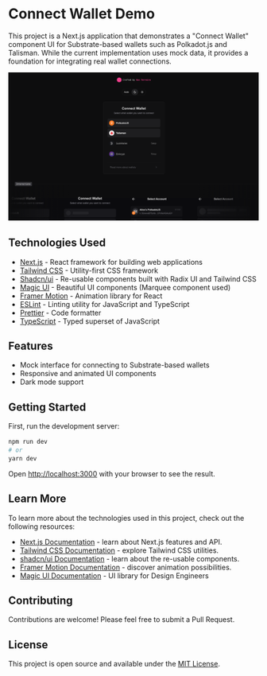 # Connect Wallet Demo

This project is a Next.js application that demonstrates a "Connect Wallet" component UI for Substrate-based wallets such as Polkadot.js and Talisman. While the current implementation uses mock data, it provides a foundation for integrating real wallet connections.

![Connect Wallet Demo Screenshot](public/screenshot.png)

## Technologies Used

- [Next.js](https://nextjs.org/) - React framework for building web applications
- [Tailwind CSS](https://tailwindcss.com/) - Utility-first CSS framework
- [Shadcn/ui](https://ui.shadcn.com/) - Re-usable components built with Radix UI and Tailwind CSS
- [Magic UI](https://magicui.design) - Beautiful UI components (Marquee component used)
- [Framer Motion](https://www.framer.com/motion/) - Animation library for React
- [ESLint](https://eslint.org/) - Linting utility for JavaScript and TypeScript
- [Prettier](https://prettier.io/) - Code formatter
- [TypeScript](https://www.typescriptlang.org/) - Typed superset of JavaScript

## Features

- Mock interface for connecting to Substrate-based wallets
- Responsive and animated UI components
- Dark mode support

## Getting Started

First, run the development server:

```bash
npm run dev
# or
yarn dev
```

Open [http://localhost:3000](http://localhost:3000) with your browser to see the result.

## Learn More

To learn more about the technologies used in this project, check out the following resources:

- [Next.js Documentation](https://nextjs.org/docs) - learn about Next.js features and API.
- [Tailwind CSS Documentation](https://tailwindcss.com/docs) - explore Tailwind CSS utilities.
- [shadcn/ui Documentation](https://ui.shadcn.com/) - learn about the re-usable components.
- [Framer Motion Documentation](https://www.framer.com/motion/) - discover animation possibilities.
- [Magic UI Documentation](https://magicui.design/docs) - UI library for Design Engineers

## Contributing

Contributions are welcome! Please feel free to submit a Pull Request.

## License

This project is open source and available under the [MIT License](LICENSE).
